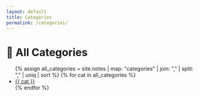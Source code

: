 ```yaml
---
layout: default
title: Categories
permalink: /categories/
---
```



# 📂 All Categories

<ul>
  {% assign all_categories = site.notes | map: "categories" | join: "," | split: "," | uniq | sort %}
  {% for cat in all_categories %}
    <li>
      <a href="{{ '/categories/' | append: cat | append: '/' | relative_url }}">{{ cat }}</a>
    </li>
  {% endfor %}
</ul>
